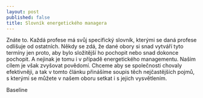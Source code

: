 ```yaml
---
layout: post
published: false
title: Slovník energetického managera
---
```


Znáte to. Každá profese má svůj specifický slovník, kterými se daná profese odlišuje od ostatních. Někdy se zdá, že dané obory si snad vytváří tyto termíny jen proto, aby bylo složitější ho pochopit nebo snad dokonce pochopit. A nejinak je tomu i v případě energetického managementu. Naším cílem je však zvyšovat povědomí. Chceme aby se společnosti chovaly efektivněji, a tak v tomto článku přinášíme soupis těch nejčastějších pojmů, s kterými se můžete v našem oboru setkat i s jejich vysvětlením.

Baseline

